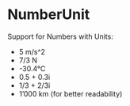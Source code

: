 # NumberUnit

Support for Numbers with Units:
* 5 m/s^2
* 7/3 N
* -30.4°C
* 0.5 + 0.3i
* 1/3 + 2/3i
* 1’000 km (for better readability)
